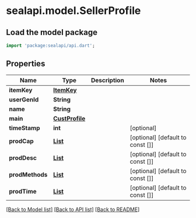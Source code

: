 # sealapi.model.SellerProfile

## Load the model package
```dart
import 'package:sealapi/api.dart';
```

## Properties
Name | Type | Description | Notes
------------ | ------------- | ------------- | -------------
**itemKey** | [**ItemKey**](ItemKey.md) |  | 
**userGenId** | **String** |  | 
**name** | **String** |  | 
**main** | [**CustProfile**](CustProfile.md) |  | 
**timeStamp** | **int** |  | [optional] 
**prodCap** | [**List<Keywords>**](Keywords.md) |  | [optional] [default to const []]
**prodDesc** | [**List<Text>**](Text.md) |  | [optional] [default to const []]
**prodMethods** | [**List<Keywords>**](Keywords.md) |  | [optional] [default to const []]
**prodTime** | [**List<Keywords>**](Keywords.md) |  | [optional] [default to const []]

[[Back to Model list]](../README.md#documentation-for-models) [[Back to API list]](../README.md#documentation-for-api-endpoints) [[Back to README]](../README.md)


